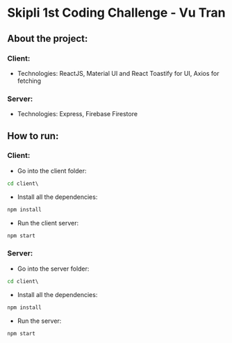 # Skipli 1st Coding Challenge - Vu Tran

## About the project:
### Client:
- Technologies: ReactJS, Material UI and React Toastify for UI, Axios for fetching
### Server:
- Technologies: Express, Firebase Firestore
## How to run:
### Client:
- Go into the client folder:
```cmd
cd client\
```

- Install all the dependencies:
```cmd
npm install
```

- Run the client server:
```cmd
npm start
```

### Server:
- Go into the server folder:
```cmd
cd client\
```

- Install all the dependencies:
```cmd
npm install
```

- Run the server:
```cmd
npm start
```
